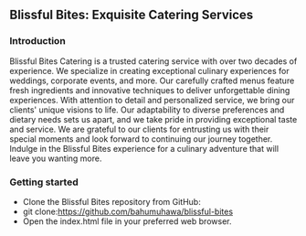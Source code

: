 ## Blissful Bites: Exquisite Catering Services

### Introduction
Blissful Bites Catering is a trusted catering service with over two decades of experience. We specialize in creating exceptional culinary experiences for weddings, corporate events, and more. Our carefully crafted menus feature fresh ingredients and innovative techniques to deliver unforgettable dining experiences. With attention to detail and personalized service, we bring our clients' unique visions to life. Our adaptability to diverse preferences and dietary needs sets us apart, and we take pride in providing exceptional taste and service. We are grateful to our clients for entrusting us with their special moments and look forward to continuing our journey together. Indulge in the Blissful Bites experience for a culinary adventure that will leave you wanting more.

### Getting started 
- Clone the Blissful Bites repository from GitHub:
- git clone:https://github.com/bahumuhawa/blissful-bites
- Open the index.html file in your preferred web browser.
